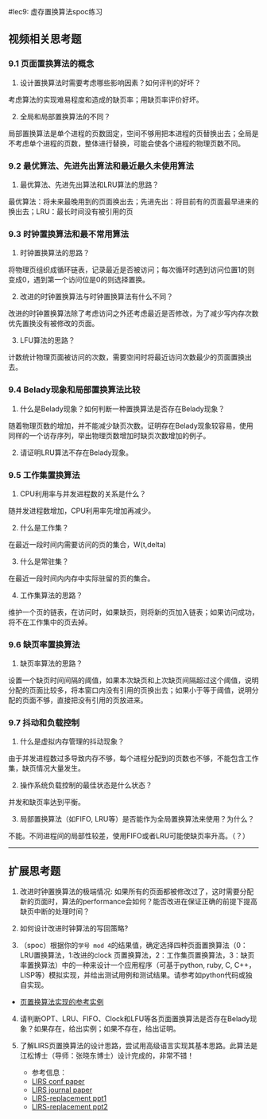 #lec9: 虚存置换算法spoc练习

## 视频相关思考题

### 9.1 页面置换算法的概念

1. 设计置换算法时需要考虑哪些影响因素？如何评判的好坏？

考虑算法的实现难易程度和造成的缺页率；用缺页率评价好坏。

2. 全局和局部置换算法的不同？

局部置换算法是单个进程的页数固定，空间不够用把本进程的页替换出去；全局是不考虑单个进程的页数，整体进行替换，可能会使各个进程的物理页数不同。

### 9.2 最优算法、先进先出算法和最近最久未使用算法

1. 最优算法、先进先出算法和LRU算法的思路？

最优算法：将未来最晚用到的页面换出去；先进先出：将目前有的页面最早进来的换出去；LRU：最长时间没有被引用的页

### 9.3 时钟置换算法和最不常用算法

1. 时钟置换算法的思路？

将物理页组织成循环链表，记录最近是否被访问；每次循环时遇到访问位置1的则变成0，遇到第一个访问位是0的则选择置换。

2. 改进的时钟置换算法与时钟置换算法有什么不同？

改进的时钟置换算法除了考虑访问之外还考虑最近是否修改，为了减少写内存次数优先置换没有被修改的页面。

3. LFU算法的思路？

计数统计物理页面被访问的次数，需要空间时将最近访问次数最少的页面置换出去。

### 9.4 Belady现象和局部置换算法比较

1. 什么是Belady现象？如何判断一种置换算法是否存在Belady现象？

随着物理页数的增加，并不能减少缺页次数。证明存在Belady现象较容易，使用同样的一个访存序列，举出物理页数增加时缺页次数增加的例子。

2. 请证明LRU算法不存在Belady现象。

### 9.5 工作集置换算法

1. CPU利用率与并发进程数的关系是什么？

随并发进程数增加，CPU利用率先增加再减少。

2. 什么是工作集？

在最近一段时间内需要访问的页的集合，W(t,delta)

3. 什么是常驻集？

在最近一段时间内内存中实际驻留的页的集合。

4. 工作集算法的思路？

维护一个页的链表，在访问时，如果缺页，则将新的页加入链表；如果访问成功，将不在工作集中的页去掉。

### 9.6 缺页率置换算法

1. 缺页率算法的思路？

设置一个缺页时间间隔的阈值，如果本次缺页和上次缺页间隔超过这个阈值，说明分配的页面比较多，将本窗口内没有引用的页换出去；如果小于等于阈值，说明分配的页面不够，直接把没有引用的页放进来。

### 9.7 抖动和负载控制

1. 什么是虚拟内存管理的抖动现象？

由于并发进程数过多导致内存不够，每个进程分配到的页数也不够，不能包含工作集，缺页情况大量发生。

2. 操作系统负载控制的最佳状态是什么状态？

并发和缺页率达到平衡。

3. 局部置换算法（如FIFO, LRU等）是否能作为全局置换算法来使用？为什么？

不能。不同进程间的局部性较差，使用FIFO或者LRU可能使缺页率升高。（？）

----

## 扩展思考题

1.  改进时钟置换算法的极端情况: 如果所有的页面都被修改过了，这时需要分配新的页面时，算法的performance会如何？能否改进在保证正确的前提下提高缺页中断的处理时间？

2.  如何设计改进时钟算法的写回策略?

3. （spoc）根据你的`学号 mod 4`的结果值，确定选择四种页面置换算法（0：LRU置换算法，1:改进的clock 页置换算法，2：工作集页置换算法，3：缺页率置换算法）中的一种来设计一个应用程序（可基于python, ruby, C, C++，LISP等）模拟实现，并给出测试用例和测试结果。请参考如python代码或独自实现。
 - [页置换算法实现的参考实例](https://github.com/chyyuu/ucore_lab/blob/master/related_info/lab3/page-replacement-policy.py)     

4. 请判断OPT、LRU、FIFO、Clock和LFU等各页面置换算法是否存在Belady现象？如果存在，给出实例；如果不存在，给出证明。

5. 了解LIRS页置换算法的设计思路，尝试用高级语言实现其基本思路。此算法是江松博士（导师：张晓东博士）设计完成的，非常不错！
	- 参考信息：
 	- [LIRS conf paper](http://www.ece.eng.wayne.edu/~sjiang/pubs/papers/jiang02_LIRS.pdf)
	 - [LIRS journal paper](http://www.ece.eng.wayne.edu/~sjiang/pubs/papers/jiang05_LIRS.pdf)
	 - [LIRS-replacement ppt1](http://dragonstar.ict.ac.cn/course_09/XD_Zhang/(6)-LIRS-replacement.pdf)
	 - [LIRS-replacement ppt2](http://www.ece.eng.wayne.edu/~sjiang/Projects/LIRS/sig02.ppt)
